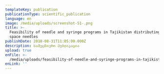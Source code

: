 ```yaml
---
templateKey: publication
publicationType: scientific_publication
language: en
image: /media/uploads/screenshot-51-.png
title: >-
  Feasibility of needle and syringe programs in Tajikistan distributing low dead
  space needles
publishDate: 2018-08-31T11:05:00.000Z
description: სამეცნიერო პუბლიკაცია
upload: true
enFile: >-
  /media/uploads/feasibility-of-needle-and-syringe-programs-in-tajikistan-distributing-low-dead-space-needles.pdf
enLink: ''
---
```


